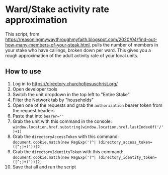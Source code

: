 # Ward/Stake activity rate approximation

This script, from https://reasoningmywaythroughmyfaith.blogspot.com/2020/04/find-out-how-many-members-of-your-steak.html, pulls the number of members in your stake who have callings, broken down per ward. This gives you a rough approximation of the adult activity rate of your local units.

## How to use

1. Log in to https://directory.churchofjesuschrist.org/
1. Open developer tools
1. Switch the unit dropdown in the top left to "Entire Stake"
1. Filter the Network tab by "households"
1. Open one of the requests and grab the `authorization` bearer token from the request headers
1. Paste that into `bearer=''`
1. Grab the unit with this command in the console: `window.location.href.substring(window.location.href.lastIndexOf('/')+1)`
1. Grab the `directoryAccessToken` with this command: `document.cookie.match(new RegExp('(^| )directory_access_token=([^;]+)'))[2]`
1. Grab the `directoryIdentityToken` with this command: `document.cookie.match(new RegExp('(^| )directory_identity_token=([^;]+)'))[2]`
1. Save that all and run the script

